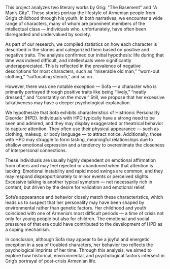 This project analyzes two literary works by Grig: "The Basement" and "A Man’s City". These stories portray the lifestyle of Armenian people from Grig’s childhood through his youth. In both narratives, we encounter a wide range of characters, many of whom are prominent members of the intellectual class — individuals who, unfortunately, have often been disregarded and undervalued by society.

As part of our research, we compiled statistics on how each character is described in the stories and categorized them based on positive and negative traits. The analysis confirmed our initial hypothesis: life during that time was indeed difficult, and intellectuals were significantly underappreciated. This is reflected in the prevalence of negative descriptions for most characters, such as “miserable old man,” “worn-out clothing,” “suffocating stench,” and so on.

However, there was one notable exception — Sofa — a character who is primarily portrayed through positive traits like being “lively,” “neatly dressed,” and “constantly on the move.” Still, we propose that her excessive talkativeness may have a deeper psychological explanation.

We hypothesize that Sofa exhibits characteristics of Histrionic Personality Disorder (HPD). Individuals with HPD typically have a strong need to be seen and admired, and they may display exaggerated or theatrical behavior to capture attention. They often use their physical appearance — such as clothing, makeup, or body language — to attract notice. Additionally, those with HPD may struggle to form lasting, meaningful relationships due to shallow emotional expression and a tendency to overestimate the closeness of interpersonal connections.

These individuals are usually highly dependent on emotional affirmation from others and may feel rejected or abandoned when that attention is lacking. Emotional instability and rapid mood swings are common, and they may respond disproportionately to minor events or perceived slights. Excessive talking is another typical symptom — not necessarily rich in content, but driven by the desire for validation and emotional relief.

Sofa’s appearance and behavior closely match these characteristics, which leads us to suspect that her personality may have been shaped by environmental rather than genetic factors. Her childhood and youth coincided with one of Armenia’s most difficult periods — a time of crisis not only for young people but also for children. The emotional and social pressures of that era could have contributed to the development of HPD as a coping mechanism.

In conclusion, although Sofa may appear to be a joyful and energetic exception in a sea of troubled characters, her behavior too reflects the psychological imprints of her time. Through this analysis, we aimed to explore how historical, environmental, and psychological factors intersect in Grig’s portrayal of post-crisis Armenian life.
